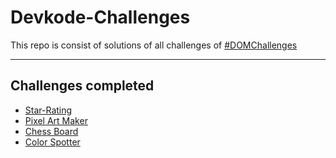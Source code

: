 # Devkode-Challenges

This repo is consist of solutions of all challenges of [#DOMChallenges](https://github.com/sunnypuri/dom-challenge-problems)

---

## Challenges completed

- [Star-Rating](https://github.com/kmrakash/Devkode-Challenges/tree/master/star-rating)
- [Pixel Art Maker](https://github.com/kmrakash/Devkode-Challenges/tree/master/Pixel%20Art)
- [Chess Board](https://github.com/kmrakash/Devkode-Challenges/tree/master/Chess%20Board)
- [Color Spotter](https://github.com/kmrakash/Devkode-Challenges/tree/master/Color%20Spotter)

